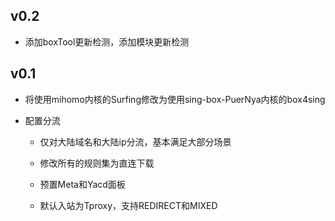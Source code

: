 ## v0.2
- 添加boxTool更新检测，添加模块更新检测
    
## v0.1
- 将使用mihomo内核的Surfing修改为使用sing-box-PuerNya内核的box4sing

- 配置分流
  - 仅对大陆域名和大陆ip分流，基本满足大部分场景
  
  - 修改所有的规则集为直连下载
  
  - 预置Meta和Yacd面板
  
  - 默认入站为Tproxy，支持REDIRECT和MIXED
  
    
